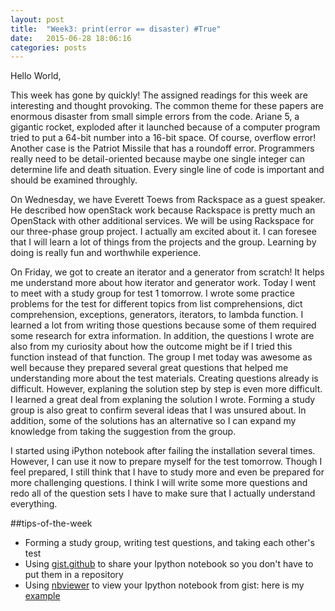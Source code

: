 ```yaml
---
layout: post
title:  "Week3: print(error == disaster) #True"
date:   2015-06-28 18:06:16
categories: posts
---
```

Hello World,

This week has gone by quickly! The assigned readings for this week are interesting and thought provoking. The common theme for these papers are enormous disaster from small simple errors from the code. Ariane 5, a gigantic rocket, exploded after it launched because of a computer program tried to put a 64-bit number into a 16-bit space. Of course, overflow error! Another case is the Patriot Missile that has a roundoff error. Programmers really need to be detail-oriented because maybe one single integer can determine life and death situation. Every single line of code is important and should be examined throughly.

On Wednesday, we have Everett Toews from Rackspace as a guest speaker. He described how openStack work because Rackspace is pretty much an OpenStack with other additional services. We will be using Rackspace for our three-phase group project. I actually am excited about it. I can foresee that I will learn a lot of things from the projects and the group. Learning by doing is really fun and worthwhile experience.

On Friday, we got to create an iterator and a generator from scratch! It helps me understand more about how iterator and generator work. Today I went to meet with a study group for test 1 tomorrow. I wrote some practice problems for the test for different topics from list comprehensions, dict comprehension, exceptions, generators, iterators, to lambda function. I learned a lot from writing those questions because some of them required some research for extra information. In addition, the questions I wrote are also from my curiosity about how the outcome might be if I tried this function instead of that function. The group I met today was awesome as well because they prepared several great questions that helped me understanding more about the test materials. Creating questions already is difficult. However, explaning the solution step by step is even more difficult. I learned a great deal from explaning the solution I wrote. Forming a study group is also great to confirm several ideas that I was unsured about. In addition, some of the solutions has an alternative so I can expand my knowledge from taking the suggestion from the group. 

I started using iPython notebook after failing the installation several times. However, I can use it now to prepare myself for the test tomorrow. Though I feel prepared, I still think that I have to study more and even be prepared for more challenging questions. I think I will write some more questions and redo all of the question sets I have to make sure that I actually understand everything.

##tips-of-the-week

* Forming a study group, writing test questions, and taking each other's test
* Using [gist.github][gist] to share your Ipython notebook so you don't have to put them in a repository
* Using [nbviewer][nb] to view your Ipython notebook from gist: here is my [example][ex]

[gist]: https://gist.github.com/
[nb]: http://nbviewer.ipython.org/
[ex]: http://nbviewer.ipython.org/gist/tumrod/6202e7c5aece38d62272/q1_dict.ipynb
